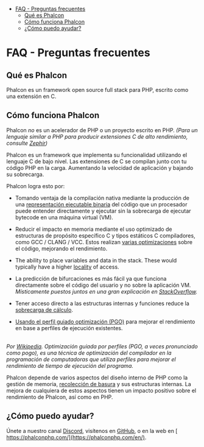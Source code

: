 <div class='article-menu'>
  <ul>
    <li>
      <a href="#overview">FAQ - Preguntas frecuentes</a>
      <ul>
        <li>
          <a href="#what-is-phalcon">Qué es Phalcon</a>
        </li>
        <li>
          <a href="#how-phalcon-works">Cómo funciona Phalcon</a>
        </li>
        <li>
          <a href="#how-can-i-help">¿Cómo puedo ayudar?</a>
        </li>
      </ul>
    </li>
  </ul>
</div>

<a name='overview'></a>

# FAQ - Preguntas frecuentes

<a name='what-is-phalcon'></a>

## Qué es Phalcon

Phalcon es un framework open source full stack para PHP, escrito como una extensión en C.

<a name='how-phalcon-works'></a>

## Cómo funciona Phalcon

Phalcon *no* es un acelerador de PHP o un proyecto escrito en PHP. *(Para un lenguaje similar a PHP para producir extensiones C de alto rendimiento, consulte [Zephir](https://github.com/falcon/zephir))*

Phalcon es un framework que implementa su funcionalidad utilizando el lenguaje C de bajo nivel. Las extensiones de C se compilan junto con tu código PHP en la carga. Aumentando la velocidad de aplicación y bajando su sobrecarga.

Phalcon logra esto por:

- Tomando ventaja de la compilación nativa mediante la producción de una [representación ejecutable binaria](https://en.wikipedia.org/wiki/Machine_code) del código que un procesador puede entender directamente y ejecutar sin la sobrecarga de ejecutar bytecode en una máquina virtual (VM).

- Reducir el impacto en memoria mediante el uso optimizado de estructuras de propósito específico C y tipos estáticos C compiladores, como GCC / CLANG / VCC. Estos realizan [varias optimizaciones](https://en.wikipedia.org/wiki/Category:Compiler_optimizations) sobre el código, mejorando el rendimiento.

- The ability to place variables and data in the stack. These would typically have a higher [locality](https://en.wikipedia.org/wiki/Locality_of_reference) of access.

- La predicción de bifurcaciones es más fácil ya que funciona directamente sobre el código del usuario y no sobre la aplicación VM. *Místicamente puestos juntos en una gran explicación en [StackOverflow](https://stackoverflow.com/a/11227902/1661465).*

- Tener acceso directo a las estructuras internas y funciones reduce la [sobrecarga de cálculo](https://en.wikipedia.org/wiki/CPU-bound).

- [Usando el perfil guiado optimización (PGO)](https://en.wikipedia.org/wiki/Profile-guided_optimization) para mejorar el rendimiento en base a perfiles de ejecución existentes.

<br /> *Por [Wikipedia](https://en.wikipedia.org/wiki/Profile-guided_optimization). Optimización guiada por perfiles (PGO, a veces pronunciado como pogo), es una técnica de optimización del compilador en la programación de computadoras que utiliza perfiles para mejorar el rendimiento de tiempo de ejecución del programa.* <br />  


Phalcon depende de varios aspectos del diseño interno de PHP como la gestión de memoria, [recolección de basura](https://en.wikipedia.org/wiki/Garbage_collection_(computer_science)) y sus estructuras internas. La mejora de cualquiera de estos aspectos tienen un impacto positivo sobre el rendimiento de Phalcon, así como en PHP.

<a name='how-can-i-help'></a>

## ¿Cómo puedo ayudar?

Únete a nuestro canal [Discord](https://phalcon.link/discord), visítenos en [GitHub](https://github.com/phalcon), o en la web en [ https://phalconphp.com/](https://phalconphp.com/en/).